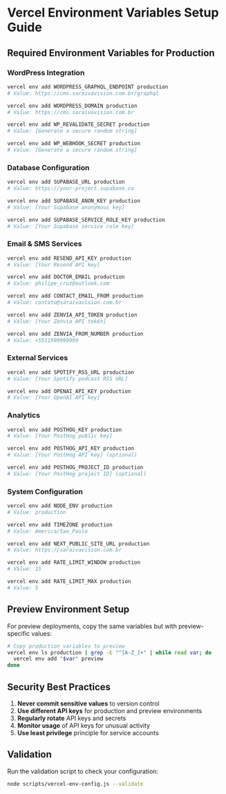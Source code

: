 # Vercel Environment Variables Setup Guide

## Required Environment Variables for Production

### WordPress Integration
```bash
vercel env add WORDPRESS_GRAPHQL_ENDPOINT production
# Value: https://cms.saraivavision.com.br/graphql

vercel env add WORDPRESS_DOMAIN production  
# Value: https://cms.saraivavision.com.br

vercel env add WP_REVALIDATE_SECRET production
# Value: [Generate a secure random string]

vercel env add WP_WEBHOOK_SECRET production
# Value: [Generate a secure random string]
```

### Database Configuration
```bash
vercel env add SUPABASE_URL production
# Value: https://your-project.supabase.co

vercel env add SUPABASE_ANON_KEY production
# Value: [Your Supabase anonymous key]

vercel env add SUPABASE_SERVICE_ROLE_KEY production
# Value: [Your Supabase service role key]
```

### Email & SMS Services
```bash
vercel env add RESEND_API_KEY production
# Value: [Your Resend API key]

vercel env add DOCTOR_EMAIL production
# Value: philipe_cruz@outlook.com

vercel env add CONTACT_EMAIL_FROM production
# Value: contato@saraivavision.com.br

vercel env add ZENVIA_API_TOKEN production
# Value: [Your Zenvia API token]

vercel env add ZENVIA_FROM_NUMBER production
# Value: +5511999999999
```

### External Services
```bash
vercel env add SPOTIFY_RSS_URL production
# Value: [Your Spotify podcast RSS URL]

vercel env add OPENAI_API_KEY production
# Value: [Your OpenAI API key]
```

### Analytics
```bash
vercel env add POSTHOG_KEY production
# Value: [Your PostHog public key]

vercel env add POSTHOG_API_KEY production
# Value: [Your PostHog API key] (optional)

vercel env add POSTHOG_PROJECT_ID production
# Value: [Your PostHog project ID] (optional)
```

### System Configuration
```bash
vercel env add NODE_ENV production
# Value: production

vercel env add TIMEZONE production
# Value: America/Sao_Paulo

vercel env add NEXT_PUBLIC_SITE_URL production
# Value: https://saraivavision.com.br

vercel env add RATE_LIMIT_WINDOW production
# Value: 15

vercel env add RATE_LIMIT_MAX production
# Value: 5
```

## Preview Environment Setup

For preview deployments, copy the same variables but with preview-specific values:

```bash
# Copy production variables to preview
vercel env ls production | grep -E "^[A-Z_]+" | while read var; do
  vercel env add "$var" preview
done
```

## Security Best Practices

1. **Never commit sensitive values** to version control
2. **Use different API keys** for production and preview environments
3. **Regularly rotate** API keys and secrets
4. **Monitor usage** of API keys for unusual activity
5. **Use least privilege** principle for service accounts

## Validation

Run the validation script to check your configuration:

```bash
node scripts/vercel-env-config.js --validate
```
